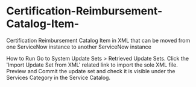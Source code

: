 # Certification-Reimbursement-Catalog-Item-
Certification Reimbursement Catalog Item in XML that can be moved from one ServiceNow instance to another ServiceNow instance

How to Run
Go to System Update Sets > Retrieved Update Sets. Click the 'Import Update Set from XML' related link to import the sole XML file. Preview and Commit the update set and check it is visible under the Services Category in the Service Catalog. 

